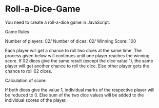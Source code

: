 # Roll-a-Dice-Game

You need to create a roll-a-dice game in JavaScript.

Game Rules

Number of players: 02/ 
Number of dices: 02/ 
Winning Score: 100

Each player will get a chance to roll two dices at the same time. 
The process given below will continues until one player reaches the winning score.
If 02 dices give the same result (except the dice value 1), the same player will get another chance to roll the dice.
Else other player gets the chance to roll 02 dices.

Calculation of score:

  If both dices give the value 1, individual marks of the respective player will be reduced to 0.
  Else sum of the two dice values will be added to the individual scores of the player.
